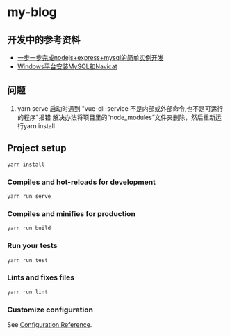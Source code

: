 # my-blog

## 开发中的参考资料

* [一步一步完成nodejs+express+mysql的简单实例开发](https://blog.csdn.net/hust_cxl/article/details/79929093)  
* [Windows平台安装MySQL和Navicat](https://my729.github.io/blog/article/MySQL%E5%92%8CNavicat%E7%9A%84%E5%AE%89%E8%A3%85.html)

## 问题

1. yarn serve 启动时遇到 "vue-cli-service 不是内部或外部命令,也不是可运行的程序"报错
解决办法将项目里的“node_modules”文件夹删除，然后重新运行yarn install

## Project setup
```
yarn install
```

### Compiles and hot-reloads for development
```
yarn run serve
```

### Compiles and minifies for production
```
yarn run build
```

### Run your tests
```
yarn run test
```

### Lints and fixes files
```
yarn run lint
```

### Customize configuration
See [Configuration Reference](https://cli.vuejs.org/config/).
